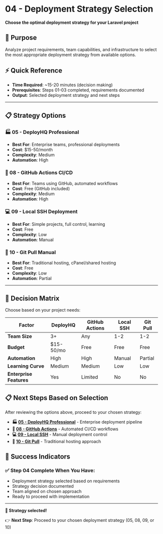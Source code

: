 # 04 - Deployment Strategy Selection

**Choose the optimal deployment strategy for your Laravel project**

## 🎯 Purpose

Analyze project requirements, team capabilities, and infrastructure to select the most appropriate deployment strategy from available options.

## ⚡ Quick Reference

- **Time Required**: ~15-20 minutes (decision making)
- **Prerequisites**: Steps 01-03 completed, requirements documented
- **Output**: Selected deployment strategy and next steps

---

## 📋 Strategy Options

### 🏭 05 - DeployHQ Professional
- **Best For**: Enterprise teams, professional deployments
- **Cost**: $15-50/month
- **Complexity**: Medium
- **Automation**: High

### 🤖 08 - GitHub Actions CI/CD
- **Best For**: Teams using GitHub, automated workflows
- **Cost**: Free (GitHub included)
- **Complexity**: Medium
- **Automation**: High

### 💻 09 - Local SSH Deployment
- **Best For**: Simple projects, full control, learning
- **Cost**: Free
- **Complexity**: Low
- **Automation**: Manual

### 📁 10 - Git Pull Manual
- **Best For**: Traditional hosting, cPanel/shared hosting
- **Cost**: Free
- **Complexity**: Low
- **Automation**: Partial

---

## 🎯 Decision Matrix

Choose based on your project needs:

| Factor | DeployHQ | GitHub Actions | Local SSH | Git Pull |
|--------|----------|----------------|-----------|----------|
| **Team Size** | 3+ | Any | 1-2 | 1-2 |
| **Budget** | $15-50/mo | Free | Free | Free |
| **Automation** | High | High | Manual | Partial |
| **Learning Curve** | Medium | Medium | Low | Low |
| **Enterprise Features** | Yes | Limited | No | No |

## 📋 Next Steps Based on Selection

After reviewing the options above, proceed to your chosen strategy:

- **🏭 [05 - DeployHQ Professional](../05-DeployHQ-Professional/README.md)** - Enterprise deployment pipeline
- **🤖 [08 - GitHub Actions](../08-GitHub-Actions-CI-CD/README.md)** - Automated CI/CD workflows  
- **💻 [09 - Local SSH](../09-Local-SSH-Deployment/README.md)** - Manual deployment control
- **📁 [10 - Git Pull](../10-Git-Pull-Manual/README.md)** - Traditional hosting approach

## 🎯 Success Indicators

### ✅ Step 04 Complete When You Have:
- Deployment strategy selected based on requirements
- Strategy decision documented
- Team aligned on chosen approach
- Ready to proceed with implementation

---

**🎉 Strategy selected!**

👉 **Next Step**: Proceed to your chosen deployment strategy (05, 08, 09, or 10)
